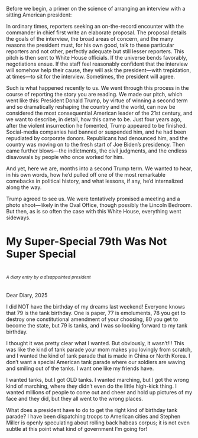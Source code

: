 Before we begin, a primer on the science of arranging an interview with a sitting American president:

In ordinary times, reporters seeking an on-the-record encounter with the commander in 
chief first write an elaborate proposal. The proposal details the goals of the interview, 
the broad areas of concern, and the many reasons the president must, for his own good, 
talk to these particular reporters and not other, perfectly adequate but still lesser 
reporters. This pitch is then sent to White House officials. If the universe bends 
favorably, negotiations ensue. If the staff feel reasonably confident that the interview 
will somehow help their cause, they will ask the president—with trepidation, at times—to 
sit for the interview. Sometimes, the president will agree.

Such is what happened recently to us. We went through this process in the course of 
reporting the story you are reading. We made our pitch, which went like this: President 
Donald Trump, by virtue of winning a second term and so dramatically reshaping the 
country and the world, can now be considered the most consequential American leader of 
the 21st century, and we want to describe, in detail, how this came to be. Just four 
years ago, after the violent insurrection he fomented, Trump appeared to be finished. 
Social-media companies had banned or suspended him, and he had been repudiated by 
corporate donors. Republicans had denounced him, and the country was moving on to the 
fresh start of Joe Biden’s presidency. Then came further blows—the indictments, the civil 
judgments, and the endless disavowals by people who once worked for him.

And yet, here we are, months into a second Trump term. We wanted to hear, in his own 
words, how he’d pulled off one of the most remarkable comebacks in political history, 
and what lessons, if any, he’d internalized along the way.

Trump agreed to see us. We were tentatively promised a meeting and a photo shoot—likely 
in the Oval Office, though possibly the Lincoln Bedroom. But then, as is so often the 
case with this White House, everything went sideways.

<h1>My Super-Special 79th Was Not Super Special<h1>
<h6><small>A diary entry by a disappointed president</small></h6>

<p>Dear Diary, 2025</p>

<p>I did NOT have the birthday of my dreams last weekend! Everyone knows that 79 is the tank 
birthday. One is paper, 77 is emoluments, 78 you get to destroy one constitutional 
amendment of your choosing, 80 you get to become the state, but 79 is tanks, and I was 
so looking forward to my tank birthday.</p>

<p>I thought it was pretty clear what I wanted. But obviously, it wasn’t!!! This was like 
the kind of tank parade your mom makes you lovingly from scratch, and I wanted the kind 
of tank parade that is made in China or North Korea. I don’t want a special American 
tank parade where our soldiers are waving and smiling out of the tanks. I want one like 
my friends have.</p>

<p>I wanted tanks, but I got OLD tanks. I wanted marching, but I got the wrong kind of 
marching, where they didn’t even do the little high-kick thing. I wanted millions of 
people to come out and cheer and hold up pictures of my face and they did, but they all 
went to the wrong places.</p>

<p>What does a president have to do to get the right kind of birthday tank parade? I have 
been dispatching troops to American cities and Stephen Miller is openly speculating about 
rolling back habeas corpus; it is not even subtle at this point what kind of government 
I’m going for!</p>


